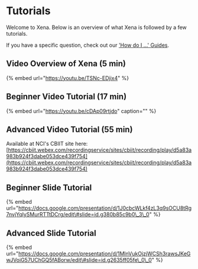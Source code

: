 # Tutorials

Welcome to Xena. Below is an overview of what Xena is followed by a few tutorials. 

If you have a specific question, check out our ['How do I ...' Guides](how-do-i/).

## Video Overview of Xena \(5 min\)

{% embed url="https://youtu.be/TSNc-EDjix4" %}

## Beginner Video Tutorial \(17 min\)

{% embed url="https://youtu.be/cDAp09rtjdo" caption="" %}

## Advanced Video Tutorial \(55 min\)

Available at NCI's CBIIT site here: [https://cbiit.webex.com/recordingservice/sites/cbiit/recording/play/d5a83a983b924f3dabe053dce439f754](https://cbiit.webex.com/recordingservice/sites/cbiit/recording/play/d5a83a983b924f3dabe053dce439f754)

##  Beginner Slide Tutorial

{% embed url="https://docs.google.com/presentation/d/1J0cbcWLkf4zL3q9sOCU8tRg7nvjYqlySMurRTTtDCrg/edit\#slide=id.g380b85c9b0\_3\_0" %}

## Advanced Slide Tutorial

{% embed url="https://docs.google.com/presentation/d/1MlnVukOjzjWCSh3rawsJKeGwJVoiG57UChGQ5fABorw/edit\#slide=id.g2635ff05fe\_0\_0" %}

## 


